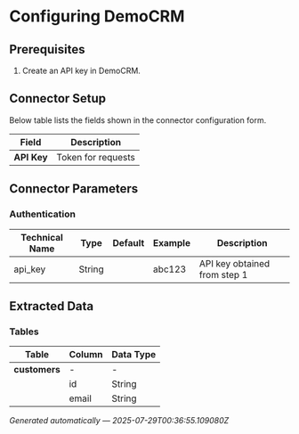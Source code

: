 
# Configuring DemoCRM



## Prerequisites
1. Create an API key in DemoCRM.
   


## Connector Setup
Below table lists the fields shown in the connector configuration form.

| Field | Description |
|-------|-------------|
| **API Key** | Token for requests |


## Connector Parameters

### Authentication
| Technical Name | Type | Default | Example | Description |
|---------------|------|---------|---------|-------------|
| api_key | String |  | abc123 | API key obtained from step 1 |




## Extracted Data
### Tables
| Table | Column | Data Type |
|-------|--------|-----------|
| **customers** | - | - |
|  | id | String |
|  | email | String |


*Generated automatically — 2025-07-29T00:36:55.109080Z*
